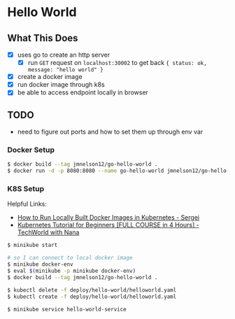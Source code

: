 # Hello World

## What This Does

- [x] uses go to create an http server
  - [x] run `GET` request on `localhost:30002` to get back `{ status: ok, message: "hello world" }`
- [x] create a docker image
- [x] run docker image through k8s
- [x] be able to access endpoint locally in browser

## TODO

- need to figure out ports and how to set them up through env var

### Docker Setup

```bash
$ docker build --tag jmnelson12/go-hello-world .
$ docker run -d -p 8080:8080 --name go-hello-world jmnelson12/go-hello-world
```

### K8S Setup

Helpful Links:

- [How to Run Locally Built Docker Images in Kubernetes - Sergei](https://medium.com/swlh/how-to-run-locally-built-docker-images-in-kubernetes-b28fbc32cc1d)
- [Kubernetes Tutorial for Beginners [FULL COURSE in 4 Hours] - TechWorld with Nana](https://www.youtube.com/watch?v=X48VuDVv0do&ab_channel=TechWorldwithNana)

```bash
$ minikube start

# so I can connect to local docker image
$ minikube docker-env
$ eval $(minikube -p minikube docker-env)
$ docker build --tag jmnelson12/go-hello-world .

$ kubectl delete -f deploy/hello-world/helloworld.yaml
$ kubectl create -f deploy/hello-world/helloworld.yaml

$ minikube service hello-world-service
```

